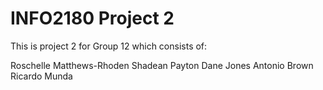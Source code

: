 # INFO2180 Project 2

This is project 2 for Group 12 which consists of:

Roschelle Matthews-Rhoden
Shadean Payton
Dane Jones
Antonio Brown
Ricardo Munda